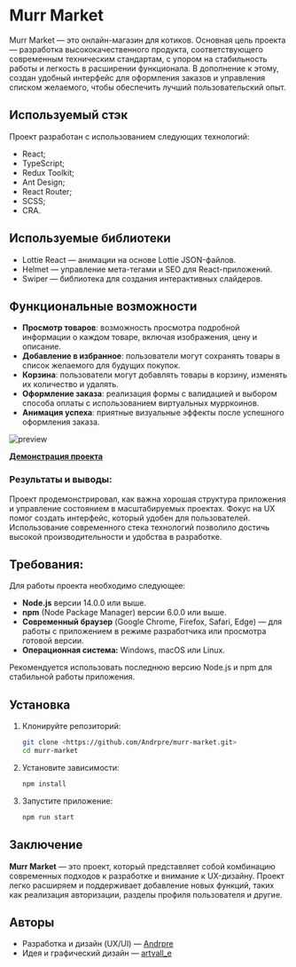 # Murr Market

Murr Market — это онлайн-магазин для котиков. Основная цель проекта — разработка высококачественного продукта, соответствующего современным техническим стандартам, с упором на стабильность работы и легкость в расширении функционала. В дополнение к этому, создан удобный интерфейс для оформления заказов и управления списком желаемого, чтобы обеспечить лучший пользовательский опыт.

## Используемый стэк

Проект разработан с использованием следующих технологий:

- React;
- TypeScript;
- Redux Toolkit;
- Ant Design;
- React Router;
- SCSS;
- CRA.

## Используемые библиотеки

- Lottie React — анимации на основе Lottie JSON-файлов.
- Helmet — управление мета-тегами и SEO для React-приложений.
- Swiper — библиотека для создания интерактивных слайдеров.

## Функциональные возможности

- **Просмотр товаров**: возможность просмотра подробной информации о каждом товаре, включая изображения, цену и описание.
- **Добавление в избранное**: пользователи могут сохранять товары в список желаемого для будущих покупок.
- **Корзина**: пользователи могут добавлять товары в корзину, изменять их количество и удалять.
- **Оформление заказа**: реализация формы с валидацией и выбором способа оплаты с использованием виртуальных мурркоинов.
- **Анимация успеха**: приятные визуальные эффекты после успешного оформления заказа.

![preview]()

[**Демонстрация проекта**](https://andrpre.ru/projects/murr-market/)

### Результаты и выводы:

Проект продемонстрировал, как важна хорошая структура приложения и управление состоянием в масштабируемых проектах. Фокус на UX помог создать интерфейс, который удобен для пользователей. Использование современного стека технологий позволило достичь высокой производительности и удобства в разработке.

## Требования:

Для работы проекта необходимо следующее:

- **Node.js** версии 14.0.0 или выше.
- **npm** (Node Package Manager) версии 6.0.0 или выше.
- **Современный браузер** (Google Chrome, Firefox, Safari, Edge) — для работы с приложением в режиме разработчика или просмотра готовой версии.
- **Операционная система:** Windows, macOS или Linux.

Рекомендуется использовать последнюю версию Node.js и npm для стабильной работы приложения.

## **Установка**

1. Клонируйте репозиторий:
    
    ```bash
   git clone <https://github.com/Andrpre/murr-market.git>
    cd murr-market
    ```
    
2. Установите зависимости:
    
    ```jsx
   npm install
    ```
    
3. Запустите приложение:
    
    ```jsx
    npm run start
    ```

 ## Заключение

**Murr Market** — это проект, который представляет собой комбинацию современных подходов к разработке и внимание к UX-дизайну. Проект легко расширяем и поддерживает добавление новых функций, таких как реализация авторизации, разделы профиля пользователя и другие.

## Авторы

- Разработка и дизайн (UX/UI) — [Andrpre](https://t.me/Andrpre)
- Идея и графический дизайн — [artvall_e](https://t.me/artvall_e)
